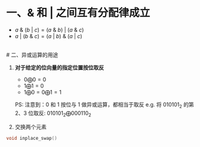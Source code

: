 # 一、& 和 | 之间互有分配律成立
+ $a \ \&\ (b \ |\  c) = (a \ \& \  b)\ | \ (a \ \& \ c)$
+ $a \ | \ (b \ \& \ c) = (a \ | \ b) \ \& \ (a \ | \ c)$
<br>
# 二、异或运算的用途

1. **对于给定的位向量的指定位置按位取反**
	 + $0 \bigoplus 0 = 0$
	 + $1 \bigoplus 1 = 0$
	 + $1 \bigoplus 0 = 0 \bigoplus 1 = 1$

	PS: 注意到：0 和 1 按位与 1 做异或运算，都相当于取反
	e.g. 将 $010101_{2}$ 的第 2、3 位取反:  $010101_{2} \bigoplus 000110_{2}$

2. 交换两个元素
```C
void inplace_swap()
```